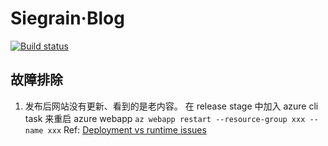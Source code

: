 # Siegrain·Blog

[![Build status](https://dev.azure.com/siegrainwong/SGBlogCore/_apis/build/status/SGBlogCore-Azure%20Web%20App%20CI)](https://dev.azure.com/siegrainwong/SGBlogCore/_build/latest?definitionId=2)

## 故障排除

1. 发布后网站没有更新、看到的是老内容。
   在 release stage 中加入 azure cli task 来重启 azure webapp
   `az webapp restart --resource-group xxx --name xxx`
   Ref: [Deployment vs runtime issues
   ](https://github.com/projectkudu/kudu/wiki/Deployment-vs-runtime-issues#deployments-and-web-app-restarts%22)
